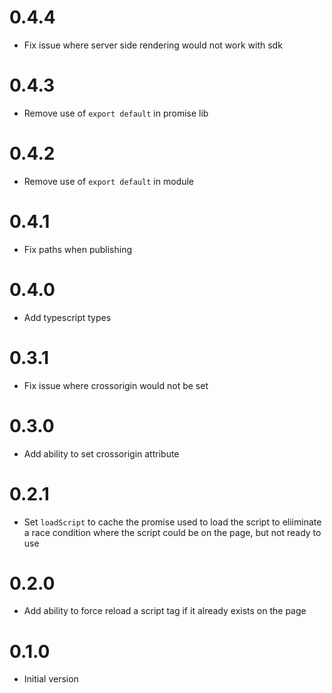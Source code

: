 # 0.4.4

- Fix issue where server side rendering would not work with sdk

# 0.4.3

- Remove use of `export default` in promise lib

# 0.4.2

- Remove use of `export default` in module

# 0.4.1

- Fix paths when publishing

# 0.4.0

- Add typescript types

# 0.3.1

- Fix issue where crossorigin would not be set

# 0.3.0

- Add ability to set crossorigin attribute

# 0.2.1

- Set `loadScript` to cache the promise used to load the script to eliiminate a race condition where the script could be on the page, but not ready to use

# 0.2.0

- Add ability to force reload a script tag if it already exists on the page

# 0.1.0

- Initial version
